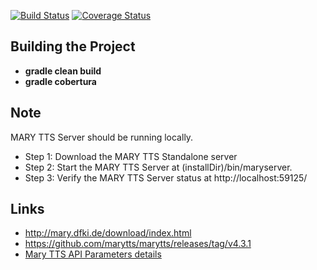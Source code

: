 
[![Build Status][1]][2]
[![Coverage Status][3]][4]

## Building the Project
* **gradle clean build**
* **gradle cobertura**

## Note
 
MARY TTS Server should be running locally.
* Step 1: Download the MARY TTS Standalone server
* Step 2: Start the MARY TTS Server at (installDir)/bin/maryserver.
* Step 3: Verify the MARY TTS Server status at http://localhost:59125/
 
## Links
* http://mary.dfki.de/download/index.html
* https://github.com/marytts/marytts/releases/tag/v4.3.1
* [Mary TTS API Parameters details](http://blog.bickle.co.uk/it-technology/maryspeak-a-command-line-wrapper-for-marytts)

[1]: https://secure.travis-ci.org/SwaroopG/text2audio-converter.png
[2]: http://www.travis-ci.org/SwaroopG/text2audio-converter

[3]: https://coveralls.io/repos/SwaroopG/text2audio-converter/badge.svg
[4]: https://coveralls.io/r/SwaroopG/text2audio-converter
